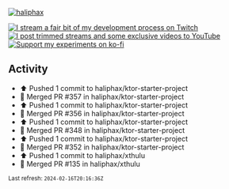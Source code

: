 [![haliphax](https://pbs.twimg.com/profile_banners/458808076/1545597092/1500x500)](https://haliphax.dev)

[![I stream a fair bit of my development process on Twitch](https://img.shields.io/twitch/status/haliphax?logo=twitch&style=for-the-badge)](https://twitch.tv/haliphax) &nbsp; [![I post trimmed streams and some exclusive videos to YouTube](https://img.shields.io/badge/youtube-watch-f00?logo=youtube&style=for-the-badge)](https://youtube.com/haliphaxyt) &nbsp; [![Support my experiments on ko-fi](https://img.shields.io/badge/kofi-support-ff5e5b?logo=ko-fi&style=for-the-badge)](https://ko-fi.com/haliphax)

## Activity

* ⬆️ Pushed 1 commit to haliphax/ktor-starter-project
* 🎉 Merged PR #357 in haliphax/ktor-starter-project
* ⬆️ Pushed 1 commit to haliphax/ktor-starter-project
* 🎉 Merged PR #356 in haliphax/ktor-starter-project
* ⬆️ Pushed 1 commit to haliphax/ktor-starter-project
* 🎉 Merged PR #348 in haliphax/ktor-starter-project
* ⬆️ Pushed 1 commit to haliphax/ktor-starter-project
* 🎉 Merged PR #352 in haliphax/ktor-starter-project
* ⬆️ Pushed 1 commit to haliphax/xthulu
* 🎉 Merged PR #135 in haliphax/xthulu

<small>Last refresh: `2024-02-16T20:16:36Z`</small>
